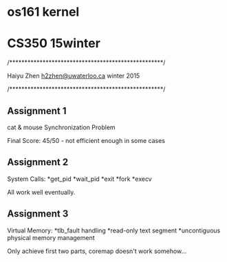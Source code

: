 # os161 kernel
# CS350 15winter
/***************************************************/

Haiyu Zhen
h2zhen@uwaterloo.ca
winter 2015

/***************************************************/
## Assignment 1
cat & mouse Synchronization Problem

Final Score: 45/50 - not efficient enough in some cases

## Assignment 2
System Calls: 
*get_pid
*wait_pid
*exit
*fork
*execv

All work well eventually. 

## Assignment 3
Virtual Memory: 
*tlb_fault handling
*read-only text segment
*uncontiguous physical memory management 

Only achieve first two parts, coremap doesn't work somehow...
